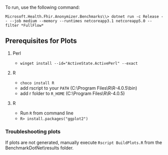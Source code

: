 ﻿To run, use the following command:

```
Microsoft.Health.Fhir.Anonymizer.Benchmarks\\> dotnet run -c Release -- --job medium --memory --runtimes netcoreapp3.1 netcoreapp5.0 --filter *FullFlow*
```

## Prerequisites for Plots

1. Perl
   - `winget install --id="ActiveState.ActivePerl" --exact`

2. R
   - `choco install R`
   - add rscript to your `PATH` (C:\Program Files\R\R-4.0.5\bin)
   - add r folder to `R_HOME` (C:\Program Files\R\R-4.0.5)

3. R 
   - Run `R` from command line
   - `R> install.packages("ggplot2")`

### Troubleshooting plots

If plots are not generated, manually execute `Rscript BuildPlots.R` from the BenchmarkDotNet\results folder.